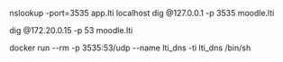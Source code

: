 nslookup -port=3535 app.lti localhost
dig @127.0.0.1 -p 3535 moodle.lti

dig @172.20.0.15 -p 53 moodle.lti


docker run --rm -p 3535:53/udp --name lti_dns -ti lti_dns /bin/sh

